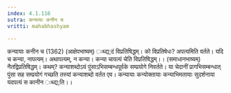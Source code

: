 ```yaml
---
index: 4.1.116
sutra: कन्यायाः कनीन च
vritti: mahabhashyam

---
```

 कन्यायाः कनीन च (1362) (आक्षेपभाष्यम्) ःथ्द्य;दं विप्रतिषिद्धम्। को विप्रतिषेधः? अपत्यमिति वर्तते। यदि च कन्या, नापत्यम्। अथापत्यम्, न कन्या। कन्या चापत्यं चेति विप्रतिषिद्धम्।। (समाधानभाष्यम्) नैतद्विप्रतिषिद्धम्। कथम्? कन्याशब्दोऽयं पुंसाऽभिसम्बन्धपूर्वके सम्प्रयोगे निवर्तते। या चेदानीं प्रागभिसम्बन्धात् पुंसा सह सम्प्रयोगं गच्छति तस्यां कन्याशब्दो वर्तत एव। कन्यायाः कन्योक्तायाः कन्याभिमतायाः सुदर्शनाया यदपत्यं स कानीन ःथ्द्य;ति।। 